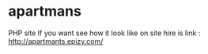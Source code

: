 # apartmans
PHP site
If you want see how it look like on site hire is link : http://apartmants.epizy.com/
